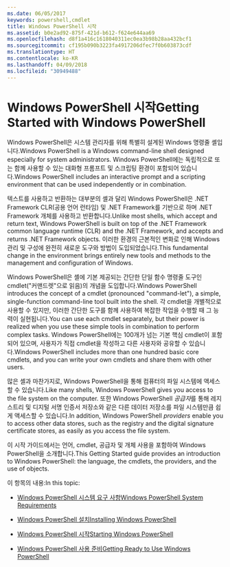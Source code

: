 ```yaml
---
ms.date: 06/05/2017
keywords: powershell,cmdlet
title: Windows PowerShell 시작
ms.assetid: b0e2ad92-875f-421d-b612-f624e644aa69
ms.openlocfilehash: d8f1a416c1618040311ec0ea3b98b28aa432bcf1
ms.sourcegitcommit: cf195b090b3223fa4917206dfec7f0b603873cdf
ms.translationtype: HT
ms.contentlocale: ko-KR
ms.lasthandoff: 04/09/2018
ms.locfileid: "30949488"
---
```

# <a name="getting-started-with-windows-powershell"></a><span data-ttu-id="f4c51-103">Windows PowerShell 시작</span><span class="sxs-lookup"><span data-stu-id="f4c51-103">Getting Started with Windows PowerShell</span></span>
<span data-ttu-id="f4c51-104">Windows PowerShell은 시스템 관리자를 위해 특별히 설계된 Windows 명령줄 셸입니다.</span><span class="sxs-lookup"><span data-stu-id="f4c51-104">Windows PowerShell is a Windows command-line shell designed especially for system administrators.</span></span> <span data-ttu-id="f4c51-105">Windows PowerShell에는 독립적으로 또는 함께 사용할 수 있는 대화형 프롬프트 및 스크립팅 환경이 포함되어 있습니다.</span><span class="sxs-lookup"><span data-stu-id="f4c51-105">Windows PowerShell includes an interactive prompt and a scripting environment that can be used independently or in combination.</span></span>

<span data-ttu-id="f4c51-106">텍스트를 사용하고 반환하는 대부분의 셸과 달리 Windows PowerShell은 .NET Framework CLR(공용 언어 런타임) 및 .NET Framework를 기반으로 하며 .NET Framework 개체를 사용하고 반환합니다.</span><span class="sxs-lookup"><span data-stu-id="f4c51-106">Unlike most shells, which accept and return text, Windows PowerShell is built on top of the .NET Framework common language runtime (CLR) and the .NET Framework, and accepts and returns .NET Framework objects.</span></span> <span data-ttu-id="f4c51-107">이러한 환경의 근본적인 변화로 인해 Windows 관리 및 구성에 완전히 새로운 도구와 방법이 도입되었습니다.</span><span class="sxs-lookup"><span data-stu-id="f4c51-107">This fundamental change in the environment brings entirely new tools and methods to the management and configuration of Windows.</span></span>

<span data-ttu-id="f4c51-108">Windows PowerShell은 셸에 기본 제공되는 간단한 단일 함수 명령줄 도구인 cmdlet("커맨드렛"으로 읽음)의 개념을 도입합니다.</span><span class="sxs-lookup"><span data-stu-id="f4c51-108">Windows PowerShell introduces the concept of a cmdlet (pronounced "command-let"), a simple, single-function command-line tool built into the shell.</span></span> <span data-ttu-id="f4c51-109">각 cmdlet을 개별적으로 사용할 수 있지만, 이러한 간단한 도구를 함께 사용하여 복잡한 작업을 수행할 때 그 능력이 실현됩니다.</span><span class="sxs-lookup"><span data-stu-id="f4c51-109">You can use each cmdlet separately, but their power is realized when you use these simple tools in combination to perform complex tasks.</span></span> <span data-ttu-id="f4c51-110">Windows PowerShell에는 100개가 넘는 기본 핵심 cmdlet이 포함되어 있으며, 사용자가 직접 cmdlet을 작성하고 다른 사용자와 공유할 수 있습니다.</span><span class="sxs-lookup"><span data-stu-id="f4c51-110">Windows PowerShell includes more than one hundred basic core cmdlets, and you can write your own cmdlets and share them with other users.</span></span>

<span data-ttu-id="f4c51-111">많은 셸과 마찬가지로, Windows PowerShell을 통해 컴퓨터의 파일 시스템에 액세스할 수 있습니다.</span><span class="sxs-lookup"><span data-stu-id="f4c51-111">Like many shells, Windows PowerShell gives you access to the file system on the computer.</span></span> <span data-ttu-id="f4c51-112">또한 Windows PowerShell *공급자*를 통해 레지스트리 및 디지털 서명 인증서 저장소와 같은 다른 데이터 저장소를 파일 시스템만큼 쉽게 액세스할 수 있습니다.</span><span class="sxs-lookup"><span data-stu-id="f4c51-112">In addition, Windows PowerShell *providers* enable you to access other data stores, such as the registry and the digital signature certificate stores, as easily as you access the file system.</span></span>

<span data-ttu-id="f4c51-113">이 시작 가이드에서는 언어, cmdlet, 공급자 및 개체 사용을 포함하여 Windows PowerShell을 소개합니다.</span><span class="sxs-lookup"><span data-stu-id="f4c51-113">This Getting Started guide provides an introduction to Windows PowerShell: the language, the cmdlets, the providers, and the use of objects.</span></span>

<span data-ttu-id="f4c51-114">이 항목의 내용:</span><span class="sxs-lookup"><span data-stu-id="f4c51-114">In this topic:</span></span>

- [<span data-ttu-id="f4c51-115">Windows PowerShell 시스템 요구 사항</span><span class="sxs-lookup"><span data-stu-id="f4c51-115">Windows PowerShell System Requirements</span></span>](../setup/Windows-PowerShell-System-Requirements.md)

- [<span data-ttu-id="f4c51-116">Windows PowerShell 설치</span><span class="sxs-lookup"><span data-stu-id="f4c51-116">Installing Windows PowerShell</span></span>](../setup/Installing-Windows-PowerShell.md)

- [<span data-ttu-id="f4c51-117">Windows PowerShell 시작</span><span class="sxs-lookup"><span data-stu-id="f4c51-117">Starting Windows PowerShell</span></span>](../setup/Starting-Windows-PowerShell.md)

- [<span data-ttu-id="f4c51-118">Windows PowerShell 사용 준비</span><span class="sxs-lookup"><span data-stu-id="f4c51-118">Getting Ready to Use Windows PowerShell</span></span>](Getting-Ready-to-Use-Windows-PowerShell.md)